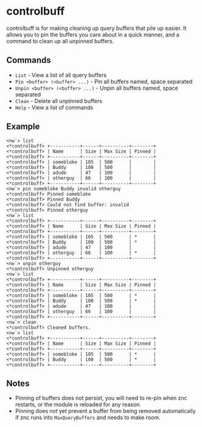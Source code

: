 # controlbuff

controlbuff is for making cleaning up query buffers that pile up easier.  It allows you to pin the buffers you care about in a quick manner, and a command to clean up all unpinned buffers.

## Commands

* `List` - View a list of all query buffers
* `Pin <buffer> (<buffer> ...)` - Pin all buffers named, space separated
* `Unpin <buffer> (<buffer> ...)` - Unpin all buffers named, space separated
* `Clean` - Delete all unpinned buffers
* `Help` - View a list of commands

## Example

```
<nw`> list
<*controlbuff> +-----------+------+----------+--------+
<*controlbuff> | Name      | Size | Max Size | Pinned |
<*controlbuff> +-----------+------+----------+--------+
<*controlbuff> | somebloke | 105  | 500      |        |
<*controlbuff> | Buddy     | 100  | 500      |        |
<*controlbuff> | adude     | 47   | 100      |        |
<*controlbuff> | otherguy  | 66   | 100      |        |
<*controlbuff> +-----------+------+----------+--------+
<nw`> pin somebloke Buddy invalid otherguy
<*controlbuff> Pinned somebloke
<*controlbuff> Pinned Buddy
<*controlbuff> Could not find buffer: invalid
<*controlbuff> Pinned otherguy
<nw`> list
<*controlbuff> +-----------+------+----------+--------+
<*controlbuff> | Name      | Size | Max Size | Pinned |
<*controlbuff> +-----------+------+----------+--------+
<*controlbuff> | somebloke | 105  | 500      | *      |
<*controlbuff> | Buddy     | 100  | 500      | *      |
<*controlbuff> | adude     | 47   | 100      |        |
<*controlbuff> | otherguy  | 66   | 100      | *      |
<*controlbuff> +-----------+------+----------+--------+
<nw`> unpin otherguy
<*controlbuff> Unpinned otherguy
<nw`> list
<*controlbuff> +-----------+------+----------+--------+
<*controlbuff> | Name      | Size | Max Size | Pinned |
<*controlbuff> +-----------+------+----------+--------+
<*controlbuff> | somebloke | 105  | 500      | *      |
<*controlbuff> | Buddy     | 100  | 500      | *      |
<*controlbuff> | adude     | 47   | 100      |        |
<*controlbuff> | otherguy  | 66   | 100      |        |
<*controlbuff> +-----------+------+----------+--------+
<nw`> clean
<*controlbuff> Cleaned buffers.
<nw`> list
<*controlbuff> +-----------+------+----------+--------+
<*controlbuff> | Name      | Size | Max Size | Pinned |
<*controlbuff> +-----------+------+----------+--------+
<*controlbuff> | somebloke | 105  | 500      | *      |
<*controlbuff> | Buddy     | 100  | 500      | *      |
<*controlbuff> +-----------+------+----------+--------+
```

## Notes

* Pinning of buffers does not persist, you will need to re-pin when znc restarts, or the module is reloaded for any reason.
* Pinning does not yet prevent a buffer from being removed automatically if znc runs into `MaxQueryBuffers` and needs to make room.